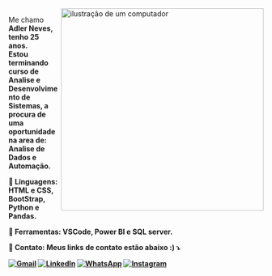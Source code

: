 <img src="https://raw.githubusercontent.com/MicaelliMedeiros/micaellimedeiros/master/image/computer-illustration.png" alt="ilustração de um computador" min-width="400px" max-width="400px" width="400px" align="right">

<p align="left"> 
  Me chamo <strong>Adler Neves<strong>, tenho 25 anos.<br>
  Estou terminando curso de Analise e Desenvolvimento de Sistemas, a procura de uma oportunidade na area de: <br>
  Analise de Dados e Automação.
</p>

<p align="left">
  🦄 Linguagens: HTML e CSS, BootStrap, Python e Pandas.
</p>

<p align="left">
  💼 Ferramentas: VSCode, Power BI e SQL server.
</p>

<p align="left">
  💌 Contato: Meus links de contato estão abaixo :) ⤵️
</p>

<p align="left">
  <a href="adlerneves07@gmail.com" title="Gmail">
  <img src="https://img.shields.io/badge/-Gmail-FF0000?style=flat-square&labelColor=FF0000&logo=gmail&logoColor=white&link=LINK-DO-SEU-GMAIL" alt="Gmail"/></a>
  <a href="https://www.linkedin.com/in/adler-neves-aa991a181/" title="LinkedIn">
  <img src="https://img.shields.io/badge/-Linkedin-0e76a8?style=flat-square&logo=Linkedin&logoColor=white&link=LINK-DO-SEU-LINKEDIN" alt="LinkedIn"/></a>
  <a href="https://wa.me/5511957767799" title="WhatsApp">
  <img src="https://img.shields.io/badge/-WhatsApp-25d366?style=flat-square&labelColor=25d366&logo=whatsapp&logoColor=white&link=API-DO-SEU-WHATSAPP" alt="WhatsApp"/></a>
  <a href="https://instagram.com/adi.neves" title="Instagram">
  <img src="https://img.shields.io/badge/-Instagram-DF0174?style=flat-square&labelColor=DF0174&logo=instagram&logoColor=white&link=LINK-DO-SEU-INSTAGRAM" alt="Instagram"/></a>
</p>
